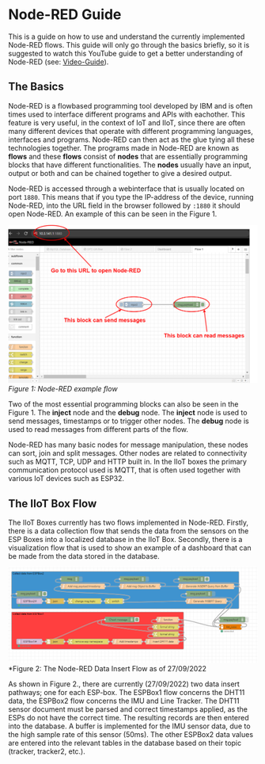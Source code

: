 # Node-RED Guide

This is a guide on how to use and understand the currently implemented Node-RED flows. This guide will only go through the basics briefly, so it is suggested to watch this YouTube guide to get a better understanding of Node-RED (see: [Video-Guide](https://www.youtube.com/watch?v=3AR432bguOY&ab_channel=OptoVideo)).

## The Basics

Node-RED is a flowbased programming tool developed by IBM and is often times used to interface different programs and APIs with eachother. This feature is very useful, in the context of IoT and IIoT, since there are often many different devices that operate with different programming languages, interfaces and programs. Node-RED can then act as the glue tying all these technologies together. The programs made in Node-RED are known as **flows** and these **flows** consist of **nodes** that are essentially programming blocks that have different functionalities. The **nodes** usually have an input, output or both and can be chained together to give a desired output.

Node-RED is accessed through a webinterface that is usually located on port `1880`. This means that if you type the IP-address of the device, running Node-RED, into the URL field in the browser followed by `:1880` it should open Node-RED. An example of this can be seen in the Figure 1.

![Figure](../figures/node-red-guide-1.png)
*Figure 1: Node-RED example flow*

Two of the most essential programming blocks can also be seen in the Figure 1. The **inject** node and the **debug** node. The **inject** node is used to send messages, timestamps or to trigger other nodes. The **debug** node is used to read messages from different parts of the flow.

Node-RED has many basic nodes for message manipulation, these nodes can sort, join and split messages. Other nodes are related to connectivity such as MQTT, TCP, UDP and HTTP built in. In the IIoT boxes the primary communication protocol used is MQTT, that is often used together with various IoT devices such as ESP32.

## The IIoT Box Flow

The IIoT Boxes currently has two flows implemented in Node-RED. Firstly, there is a data collection flow that sends the data from the sensors on the ESP Boxes into a localized database in the IIoT Box. Secondly, there is a visualization flow that is used to show an example of a dashboard that can be made from the data stored in the database.

![Figure](../figures/nodeRedDataIn_27_09.png)
*Figure 2: The Node-RED Data Insert Flow as of 27/09/2022

As shown in Figure 2., there are currently (27/09/2022) two data insert pathways; one for each ESP-box. The ESPBox1 flow concerns the DHT11 data, the ESPBox2 flow concerns the IMU and Line Tracker. The DHT11 sensor document must be parsed and correct timestamps applied, as the ESPs do not have the correct time. The resulting records are then entered into the database. A buffer is implemented for the IMU sensor data, due to the high sample rate of this sensor (50ms). The other ESPBox2 data values are entered into the relevant tables in the database based on their topic (tracker, tracker2, etc.). 
